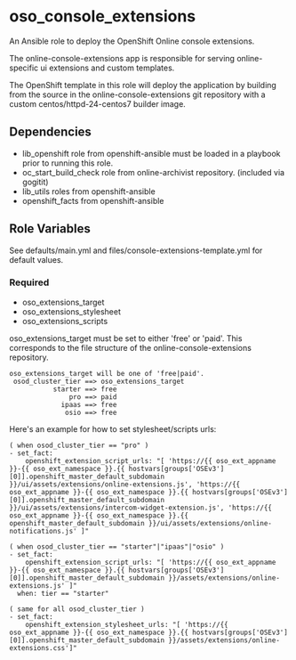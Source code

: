 # oso_console_extensions

An Ansible role to deploy the OpenShift Online console extensions.

The online-console-extensions app is responsible for serving online-specific
ui extensions and custom templates.

The OpenShift template in this role will deploy the application by building from
the source in the online-console-extensions git repository with a custom 
centos/httpd-24-centos7 builder image.

## Dependencies

- lib_openshift role from openshift-ansible must be loaded in a playbook prior to running this role.
- oc_start_build_check role from online-archivist repository. (included via gogitit)
- lib_utils roles from openshift-ansible
- openshift_facts from openshift-ansible

## Role Variables

See defaults/main.yml and files/console-extensions-template.yml for default values.

### Required

- oso_extensions_target
- oso_extensions_stylesheet
- oso_extensions_scripts

oso_extensions_target must be set to either 'free' or 'paid'.  This corresponds to 
the file structure of the online-console-extensions repository.
```
oso_extensions_target will be one of 'free|paid'.
 osod_cluster_tier ==> oso_extensions_target
           starter ==> free
               pro ==> paid 
             ipaas ==> free
              osio ==> free
```

Here's an example for how to set stylesheet/scripts urls:
```
( when osod_cluster_tier == "pro" )
- set_fact:
    openshift_extension_script_urls: "[ 'https://{{ oso_ext_appname }}-{{ oso_ext_namespace }}.{{ hostvars[groups['OSEv3'][0]].openshift_master_default_subdomain }}/ui/assets/extensions/online-extensions.js', 'https://{{ oso_ext_appname }}-{{ oso_ext_namespace }}.{{ hostvars[groups['OSEv3'][0]].openshift_master_default_subdomain }}/ui/assets/extensions/intercom-widget-extension.js', 'https://{{ oso_ext_appname }}-{{ oso_ext_namespace }}.{{ openshift_master_default_subdomain }}/ui/assets/extensions/online-notifications.js' ]"

( when osod_cluster_tier == "starter"|"ipaas"|"osio" )
- set_fact:
    openshift_extension_script_urls: "[ 'https://{{ oso_ext_appname }}-{{ oso_ext_namespace }}.{{ hostvars[groups['OSEv3'][0]].openshift_master_default_subdomain }}/assets/extensions/online-extensions.js' ]"
  when: tier == "starter"

( same for all osod_cluster_tier )
- set_fact:
    openshift_extension_stylesheet_urls: "[ 'https://{{ oso_ext_appname }}-{{ oso_ext_namespace }}.{{ hostvars[groups['OSEv3'][0]].openshift_master_default_subdomain }}/assets/extensions/online-extensions.css']"

```



